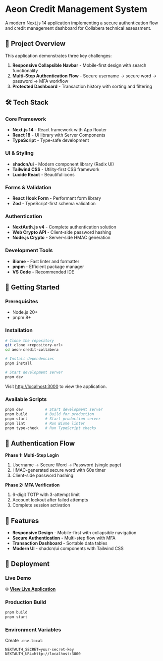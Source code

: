 # Aeon Credit Management System

A modern Next.js 14 application implementing a secure authentication flow and credit management dashboard for Collabera technical assessment.

## 🎯 Project Overview

This application demonstrates three key challenges:

1. **Responsive Collapsible Navbar** - Mobile-first design with search functionality
2. **Multi-Step Authentication Flow** - Secure username → secure word → password → MFA workflow
3. **Protected Dashboard** - Transaction history with sorting and filtering

## 🛠️ Tech Stack

### Core Framework

- **Next.js 14** - React framework with App Router
- **React 18** - UI library with Server Components
- **TypeScript** - Type-safe development

### UI & Styling

- **shadcn/ui** - Modern component library (Radix UI)
- **Tailwind CSS** - Utility-first CSS framework
- **Lucide React** - Beautiful icons

### Forms & Validation

- **React Hook Form** - Performant form library
- **Zod** - TypeScript-first schema validation

### Authentication

- **NextAuth.js v4** - Complete authentication solution
- **Web Crypto API** - Client-side password hashing
- **Node.js Crypto** - Server-side HMAC generation

### Development Tools

- **Biome** - Fast linter and formatter
- **pnpm** - Efficient package manager
- **VS Code** - Recommended IDE

## 🚀 Getting Started

### Prerequisites

- Node.js 20+
- pnpm 8+

### Installation

```bash
# Clone the repository
git clone <repository-url>
cd aeon-credit-collabera

# Install dependencies
pnpm install

# Start development server
pnpm dev
```

Visit [http://localhost:3000](http://localhost:3000) to view the application.

### Available Scripts

```bash
pnpm dev          # Start development server
pnpm build        # Build for production
pnpm start        # Start production server
pnpm lint         # Run Biome linter
pnpm type-check   # Run TypeScript checks
```

## 🔐 Authentication Flow

**Phase 1: Multi-Step Login**
1. Username → Secure Word → Password (single page)
2. HMAC-generated secure word with 60s timer
3. Client-side password hashing

**Phase 2: MFA Verification**
1. 6-digit TOTP with 3-attempt limit
2. Account lockout after failed attempts
3. Complete session activation

## 🎨 Features

- **Responsive Design** - Mobile-first with collapsible navigation
- **Secure Authentication** - Multi-step flow with MFA
- **Transaction Dashboard** - Sortable data tables
- **Modern UI** - shadcn/ui components with Tailwind CSS

## 🚀 Deployment

### Live Demo

🌐 **[View Live Application](https://collabera-test-3cusd0nkj-yamin90s-projects.vercel.app/)**

### Production Build

```bash
pnpm build
pnpm start
```

### Environment Variables

Create `.env.local`:

```env
NEXTAUTH_SECRET=your-secret-key
NEXTAUTH_URL=http://localhost:3000
```
